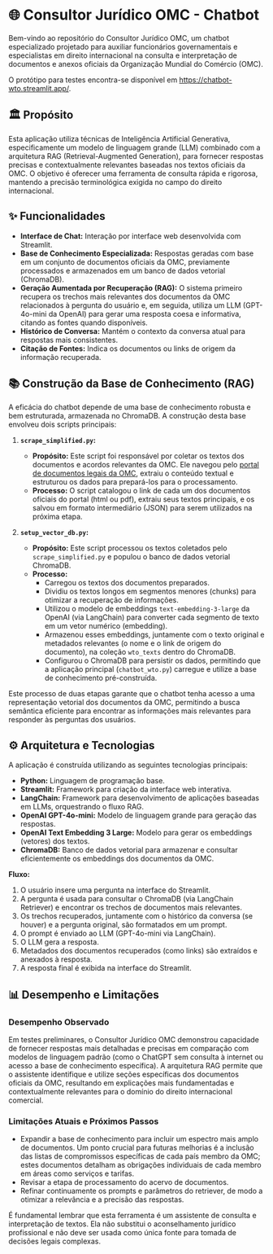 # 🌐 Consultor Jurídico OMC - Chatbot

Bem-vindo ao repositório do Consultor Jurídico OMC, um chatbot especializado projetado para auxiliar funcionários governamentais e especialistas em direito internacional na consulta e interpretação de documentos e anexos oficiais da Organização Mundial do Comércio (OMC).

O protótipo para testes encontra-se disponível em https://chatbot-wto.streamlit.app/.

## 🏛️ Propósito

Esta aplicação utiliza técnicas de Inteligência Artificial Generativa, especificamente um modelo de linguagem grande (LLM) combinado com a arquitetura RAG (Retrieval-Augmented Generation), para fornecer respostas precisas e contextualmente relevantes baseadas nos textos oficiais da OMC. O objetivo é oferecer uma ferramenta de consulta rápida e rigorosa, mantendo a precisão terminológica exigida no campo do direito internacional.

## ✨ Funcionalidades

*   **Interface de Chat:** Interação por interface web desenvolvida com Streamlit.
*   **Base de Conhecimento Especializada:** Respostas geradas com base em um conjunto de documentos oficiais da OMC, previamente processados e armazenados em um banco de dados vetorial (ChromaDB).
*   **Geração Aumentada por Recuperação (RAG):** O sistema primeiro recupera os trechos mais relevantes dos documentos da OMC relacionados à pergunta do usuário e, em seguida, utiliza um LLM (GPT-4o-mini da OpenAI) para gerar uma resposta coesa e informativa, citando as fontes quando disponíveis.
*   **Histórico de Conversa:** Mantém o contexto da conversa atual para respostas mais consistentes.
*   **Citação de Fontes:** Indica os documentos ou links de origem da informação recuperada.

## 📚 Construção da Base de Conhecimento (RAG)

A eficácia do chatbot depende de uma base de conhecimento robusta e bem estruturada, armazenada no ChromaDB. A construção desta base envolveu dois scripts principais:

1.  **`scrape_simplified.py`:**
    *   **Propósito:** Este script foi responsável por coletar os textos dos documentos e acordos relevantes da OMC. Ele navegou pelo [portal de documentos legais da OMC](https://www.wto.org/english/docs_e/legal_e/legal_e.htm), extraiu o conteúdo textual e estruturou os dados para prepará-los para o processamento.
    *   **Processo:** O script catalogou o link de cada um dos documentos oficiais do portal (html ou pdf), extraiu seus textos principais, e os salvou em formato intermediário (JSON) para serem utilizados na próxima etapa.

2.  **`setup_vector_db.py`:**
    *   **Propósito:** Este script processou os textos coletados pelo `scrape_simplified.py` e populou o banco de dados vetorial ChromaDB.
    *   **Processo:**
        *   Carregou os textos dos documentos preparados.
        *   Dividiu os textos longos em segmentos menores (chunks) para otimizar a recuperação de informações.
        *   Utilizou o modelo de embeddings `text-embedding-3-large` da OpenAI (via LangChain) para converter cada segmento de texto em um vetor numérico (embedding).
        *   Armazenou esses embeddings, juntamente com o texto original e metadados relevantes (o nome e o link de origem do documento), na coleção `wto_texts` dentro do ChromaDB.
        *   Configurou o ChromaDB para persistir os dados, permitindo que a aplicação principal (`chatbot_wto.py`) carregue e utilize a base de conhecimento pré-construída.

Este processo de duas etapas garante que o chatbot tenha acesso a uma representação vetorial dos documentos da OMC, permitindo a busca semântica eficiente para encontrar as informações mais relevantes para responder às perguntas dos usuários.

## ⚙️ Arquitetura e Tecnologias

A aplicação é construída utilizando as seguintes tecnologias principais:

*   **Python:** Linguagem de programação base.
*   **Streamlit:** Framework para criação da interface web interativa.
*   **LangChain:** Framework para desenvolvimento de aplicações baseadas em LLMs, orquestrando o fluxo RAG.
*   **OpenAI GPT-4o-mini:** Modelo de linguagem grande para geração das respostas.
*   **OpenAI Text Embedding 3 Large:** Modelo para gerar os embeddings (vetores) dos textos.
*   **ChromaDB:** Banco de dados vetorial para armazenar e consultar eficientemente os embeddings dos documentos da OMC.

**Fluxo:**
1.  O usuário insere uma pergunta na interface do Streamlit.
2.  A pergunta é usada para consultar o ChromaDB (via LangChain Retriever) e encontrar os trechos de documentos mais relevantes.
3.  Os trechos recuperados, juntamente com o histórico da conversa (se houver) e a pergunta original, são formatados em um prompt.
4.  O prompt é enviado ao LLM (GPT-4o-mini via LangChain).
5.  O LLM gera a resposta.
6.  Metadados dos documentos recuperados (como links) são extraídos e anexados à resposta.
7.  A resposta final é exibida na interface do Streamlit.

## 📊 Desempenho e Limitações

### Desempenho Observado

Em testes preliminares, o Consultor Jurídico OMC demonstrou capacidade de fornecer respostas mais detalhadas e precisas em comparação com modelos de linguagem padrão (como o ChatGPT sem consulta à internet ou acesso a base de conhecimento específica). A arquitetura RAG permite que o assistente identifique e utilize seções específicas dos documentos oficiais da OMC, resultando em explicações mais fundamentadas e contextualmente relevantes para o domínio do direito internacional comercial.

### Limitações Atuais e Próximos Passos

*   Expandir a base de conhecimento para incluir um espectro mais amplo de documentos. Um ponto crucial para futuras melhorias é a inclusão das listas de compromissos específicas de cada país membro da OMC; estes documentos detalham as obrigações individuais de cada membro em áreas como serviços e tarifas.
*   Revisar a etapa de processamento do acervo de documentos.
*   Refinar continuamente os prompts e parâmetros do retriever, de modo a otimizar a relevância e a precisão das respostas.

É fundamental lembrar que esta ferramenta é um assistente de consulta e interpretação de textos. Ela não substitui o aconselhamento jurídico profissional e não deve ser usada como única fonte para tomada de decisões legais complexas.

